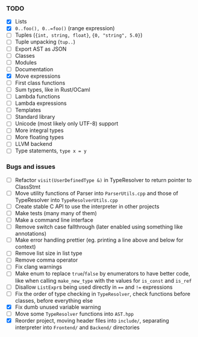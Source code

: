 ### TODO

- [x] Lists
- [x] `0..foo(), 0..=foo()` (range expression)
- [ ] Tuples (`{int, string, float}`, `{0, "string", 5.0}`)
- [ ] Tuple unpacking (`tup..`)
- [ ] Export AST as JSON
- [ ] Classes
- [ ] Modules
- [ ] Documentation
- [x] Move expressions
- [ ] First class functions
- [ ] Sum types, like in Rust/OCaml
- [ ] Lambda functions
- [ ] Lambda expressions
- [ ] Templates
- [ ] Standard library
- [ ] Unicode (most likely only UTF-8) support
- [ ] More integral types
- [ ] More floating types
- [ ] LLVM backend
- [ ] Type statements, `type x = y`

### Bugs and issues

- [ ] Refactor `visit(UserDefinedType &)` in TypeResolver to return pointer to
  ClassStmt
- [ ] Move utility functions of Parser into `ParserUtils.cpp` and those of TypeResolver into
  `TypeResolverUtils.cpp`
- [ ] Create stable C API to use the interpreter in other projects
- [ ] Make tests (many many of them)
- [ ] Make a command line interface
- [ ] Remove switch case fallthrough (later enabled using something like annotations)
- [ ] Make error handling prettier (eg. printing a line above and below for context)
- [ ] Remove list size in list type
- [ ] Remove comma operator
- [ ] Fix clang warnings
- [ ] Make enum to replace `true`/`false` by enumerators to have better code, like when
calling `make_new_type` with the values for `is_const` and `is_ref`
- [ ] Disallow `ListExpr`s being used directly in `==` and `!=` expressions
- [ ] Fix the order of type checking in `TypeResolver`, check functions before classes,
before everything else
- [x] Fix dumb unused variable warning
- [ ] Move some `TypeResolver` functions into `AST.hpp`
- [x] Reorder project, moving header files into `include/`, separating interpreter into
`Frontend/` and `Backend/` directories